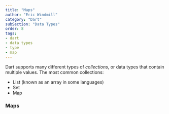 ```yaml
---
title: "Maps"
author: "Eric Windmill"
category: "Dart"
subSection: "Data Types"
order: 8
tags:
- dart
- data types
- type
- map
---
```


Dart supports many different types of _collections_, or data types that contain multiple values. The most common collections: 

- List (known as an array in some languages)
- Set
- Map

### Maps